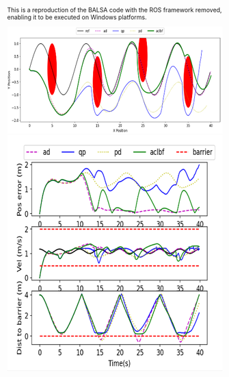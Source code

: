 This is a reproduction of the BALSA code with the ROS framework removed, enabling it to be executed on Windows platforms.



<div align=center><img width="650" height="250" src="https://github.com/YimingShu-teay/balsa-reproduction/blob/main/fig/fig1.png"/></div>





<div align=center><img width="650" height="550" src="https://github.com/YimingShu-teay/balsa-reproduction/blob/main/fig/fig3.png"/></div>

